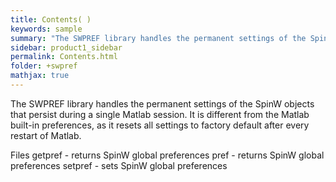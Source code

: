 ```yaml
---
title: Contents( )
keywords: sample
summary: "The SWPREF library handles the permanent settings of the SpinW objects"
sidebar: product1_sidebar
permalink: Contents.html
folder: +swpref
mathjax: true
---
```

  The SWPREF library handles the permanent settings of the SpinW objects
  that persist during a single Matlab session. It is different from the
  Matlab built-in preferences, as it resets all settings to factory default
  after every restart of Matlab.
 
  Files
    getpref - returns SpinW global preferences
    pref    - returns SpinW global preferences
    setpref - sets SpinW global preferences
